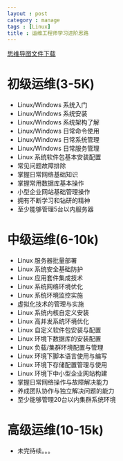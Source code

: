 ```yaml
---
layout : post
category : manage
tags : [Linux]
title : 运维工程师学习进阶思路
---
```

[思维导图文件下载](#)
# 初级运维(3-5K)
- Linux/Windows 系统入门
- Linux/Windows 系统安装
- Linux/Windows 系统架构了解
- Linux/Windows 日常命令使用
- Linux/Windows 日常系统管理
- Linux/Windows 日常服务管理
- Linux 系统软件包基本安装配置
- 常见问题故障排除
- 掌握日常网络基础知识
- 掌握常用数据库基本操作
- 小型企业网站基础管理操作
- 拥有不断学习和钻研的精神
- 至少能够管理5台以内服务器
# 中级运维(6-10k)
- Linux 服务器批量部署
- Linux 系统安全基础防护
- Linux 应用套件集成技术
- Linux 系统网络环境优化
- Linux 系统环境监控实施
- 虚拟化技术的管理与实施
- Linux 系统内核自定义安装
- Linux 高并发系统环境优化
- Linux 自定义软件包安装与配置
- Linux 环境下数据库的安装配置
- Linux 负载/集群环境配置与管理
- Linux 环境下脚本语言使用与编写
- Linux 环境下存储配置管理与使用
- Linux 环境下中小型企业网站构建
- 掌握日常网络操作与故障解决能力
- 养成团队协作与独立解决问题的能力
- 至少能够管理20台以内集群系统环境
# 高级运维(10-15k)
- 未完待续。。。